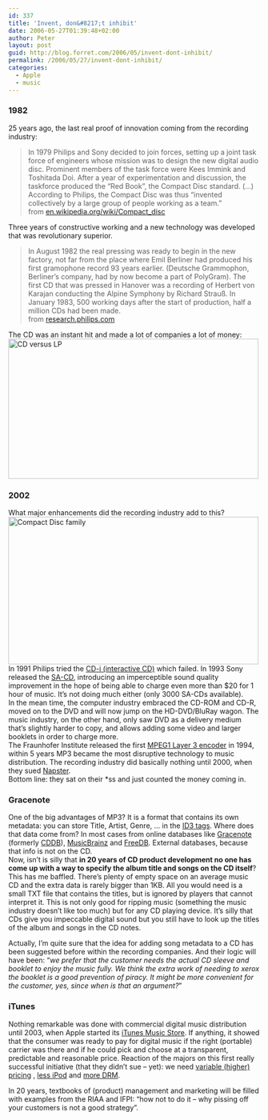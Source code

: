 ```yaml
---
id: 337
title: 'Invent, don&#8217;t inhibit'
date: 2006-05-27T01:39:48+02:00
author: Peter
layout: post
guid: http://blog.forret.com/2006/05/invent-dont-inhibit/
permalink: /2006/05/27/invent-dont-inhibit/
categories:
  - Apple
  - music
---
```

### 1982

25 years ago, the last real proof of innovation coming from the recording industry:

> In 1979 Philips and Sony decided to join forces, setting up a joint task force of engineers whose mission was to design the new digital audio disc. Prominent members of the task force were Kees Immink and Toshitada Doi. After a year of experimentation and discussion, the taskforce produced the &#8220;Red Book&#8221;, the Compact Disc standard. (&#8230;)  
> According to Philips, the Compact Disc was thus &#8220;invented collectively by a large group of people working as a team.&#8221;  
> from [en.wikipedia.org/wiki/Compact_disc](http://en.wikipedia.org/wiki/Compact_disc)

Three years of constructive working and a new technology was developed that was revolutionary superior.

> In August 1982 the real pressing was ready to begin in the new factory, not far from the place where Emil Berliner had produced his first gramophone record 93 years earlier. (Deutsche Grammophon, Berliner’s company, had by now become a part of PolyGram). The first CD that was pressed in Hanover was a recording of Herbert von Karajan conducting the Alpine Symphony by Richard Strauß. In January 1983, 500 working days after the start of production, half a million CDs had been made.  
> from [research.philips.com](http://www.research.philips.com/newscenter/dossier/optrec/firstcds.html)

The CD was an instant hit and made a lot of companies a lot of money:  
[<img loading="lazy" src="http://static.flickr.com/51/153827169_7272ebf7c3.jpg" width="500" height="280" alt="CD versus LP" />](http://www.flickr.com/photos/pforret/153827169/ "Photo Sharing")  
<!--more-->

### 2002

What major enhancements did the recording industry add to this?  
[<img loading="lazy" src="http://static.flickr.com/77/153827167_1f19dcd009.jpg" width="500" height="295" alt="Compact Disc family" />](http://www.flickr.com/photos/pforret/153827167/ "Photo Sharing")  
In 1991 Philips tried the [CD-i (interactive CD)](http://en.wikipedia.org/wiki/CD-i) which failed. In 1993 Sony released the [SA-CD](http://www.sa-cd.net), introducing an imperceptible sound quality improvement in the hope of being able to charge even more than $20 for 1 hour of music. It&#8217;s not doing much either (only 3000 SA-CDs available).  
In the mean time, the computer industry embraced the CD-ROM and CD-R, moved on to the DVD and will now jump on the HD-DVD/BluRay wagon. The music industry, on the other hand, only saw DVD as a delivery medium that&#8217;s slightly harder to copy, and allows adding some video and larger booklets in order to charge more.  
The Fraunhofer Institute released the first [MPEG1 Layer 3 encoder](http://en.wikipedia.org/wiki/MP3) in 1994, within 5 years MP3 became the most disruptive technology to music distribution. The recording industry did basically nothing until 2000, when they sued [Napster](http://en.wikipedia.org/wiki/Napster).  
Bottom line: they sat on their *ss and just counted the money coming in.

### Gracenote

One of the big advantages of MP3? It is a format that contains its own metadata: you can store Title, Artist, Genre, &#8230; in the [ID3 tags](http://blog.forret.com/2005/03/itunes-and-id3-tags/). Where does that data come from? In most cases from online databases like [Gracenote](http://www.gracenote.com) (formerly [CDDB](http://en.wikipedia.org/wiki/CDDB)), [MusicBrainz](http://musicbrainz.org/) and [FreeDB](http://www.freedb.org/). External databases, because that info is not on the CD.  
Now, isn&#8217;t is silly that **in 20 years of CD product development no one has come up with a way to specify the album title and songs on the CD itself**? This has me baffled. There&#8217;s plenty of empty space on an average music CD and the extra data is rarely bigger than 1KB. All you would need is a small TXT file that contains the titles, but is ignored by players that cannot interpret it. This is not only good for ripping music (something the music industry doesn&#8217;t like too much) but for any CD playing device. It&#8217;s silly that CDs give you impeccable digital sound but you still have to look up the titles of the album and songs in the CD notes. 

Actually, I&#8217;m quite sure that the idea for adding song metadata to a CD has been suggested before within the recording companies. And their logic will have been: &#8220;_we prefer that the customer needs the actual CD sleeve and booklet to enjoy the music fully. We think the extra work of needing to xerox the booklet is a good prevention of piracy. It might be more convenient for the customer, yes, since when is that an argument?_&#8221;

### iTunes

Nothing remarkable was done with commercial digital music distribution until 2003, when Apple started its [iTunes Music Store](http://en.wikipedia.org/wiki/ITunes). If anything, it showed that the consumer was ready to pay for digital music if the right (portable) carrier was there and if he could pick and choose at a transparent, predictable and reasonable price. Reaction of the majors on this first really successful initiative (that they didn&#8217;t sue &#8211; yet): we need [variable (higher) pricing](http://www.37signals.com/svn/archives2/itunes_99_cents_across_the_board_or_mix_it_up.php) , [less iPod](http://blog.forret.com/2006/02/the-riaa-shoots-itself-in-the-foot-again/) and [more DRM](http://blog.forret.com/2005/12/thought-dmca-was-bad-heres-dtcs/).

In 20 years, textbooks of (product) management and marketing will be filled with examples from the RIAA and IFPI: &#8220;how not to do it &#8211; why pissing off your customers is not a good strategy&#8221;.